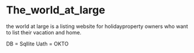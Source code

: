 # The_world_at_large
the world at large is a listing website for holidayproperty owners who want to list their vacation and home.

DB = Sqllite
Uath = OKTO
